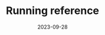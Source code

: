 ---
title: "Running reference"
date: 2023-09-28
lastmod: 2023-09-28
draft: false
garden_tags: ["running"]
summary: "Some useful reference material for running"
status: "evergreen"
---